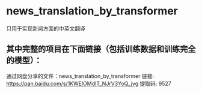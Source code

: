 # news_translation_by_transformer
只用于实现新闻方面的中英文翻译
## 其中完整的项目在下面链接（包括训练数据和训练完全的模型）：
通过网盘分享的文件：news_translation_by_transformer
链接: https://pan.baidu.com/s/1KWElOMdIT_NJrV3YoQ_jvg 提取码: 9527 
